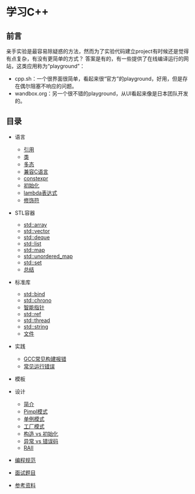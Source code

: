 # 学习C++

## 前言

亲手实验是最容易除疑惑的方法，然而为了实验代码建立project有时候还是觉得有点复杂，有没有更简单的方式？
答案是有的，有一些提供了在线编译运行的网站，这类应用称为“playground”：
- cpp.sh：一个很界面很简单，看起来很“官方”的playground，好用，但是存在偶尔阻塞不响应的问题。
- wandbox.org：另一个很不错的playground，从UI看起来像是日本团队开发的。

## 目录

- 语言

  - [引用       ](https://github.com/qinzhengke/zk-note/blob/master/programming/cpp/language/reference.md)
  - [类         ](https://github.com/qinzhengke/zk-note/blob/master/programming/cpp/language/class.md)
  - [多态        ](https://github.com/qinzhengke/zk-note/blob/master/programming/cpp/language/polymorphism.md)
  - [兼容C语言   ](https://github.com/qinzhengke/zk-note/blob/master/programming/cpp/language/mix_with_c.md)
  - [constexpr  ](https://github.com/qinzhengke/zk-note/blob/master/programming/cpp/cpp11/constexpr.md)
  - [初始化      ](https://github.com/qinzhengke/zk-note/blob/master/programming/cpp/cpp11/initializer.md)
  - [lambda表达式](https://github.com/qinzhengke/zk-note/blob/master/programming/cpp/cpp11/lambda.md)
  - [修饰符      ](https://github.com/qinzhengke/zk-note/blob/master/programming/cpp/language/qualifier.md)

- STL容器
   - [std::array        ](https://github.com/qinzhengke/zk-note/blob/master/programming/cpp/stl/std_array.md)
   - [std::vector       ](https://github.com/qinzhengke/zk-note/blob/master/programming/cpp/stl/std_vector.md)
   - [std::deque        ](https://github.com/qinzhengke/zk-note/blob/master/programming/cpp/stl/std_deque.md)
   - [std::list         ](https://github.com/qinzhengke/zk-note/blob/master/programming/cpp/stl/std_list.md)
   - [std::map          ](https://github.com/qinzhengke/zk-note/blob/master/programming/cpp/stl/std_map.md)
   - [std::unordered_map](https://github.com/qinzhengke/zk-note/blob/master/programming/cpp/stl/std_unordered_map.md)
   - [std::set          ](https://github.com/qinzhengke/zk-note/blob/master/programming/cpp/stl/std_set.md)
   - [总结               ](https://github.com/qinzhengke/zk-note/blob/master/programming/cpp/stl/conclusion.md)

- 标准库
  - [std::bind  ](https://github.com/qinzhengke/zk-note/blob/master/programming/cpp/cpp11/bind.md)
  - [std::chrono](https://github.com/qinzhengke/zk-note/blob/master/programming/cpp/cpp11/chrono.md)
  - [智能指针     ](https://github.com/qinzhengke/zk-note/blob/master/programming/cpp/cpp11/smart_pointer.md)
  - [std::ref   ](https://github.com/qinzhengke/zk-note/blob/master/programming/cpp/cpp11/std_ref.md)
  - [std::thread](https://github.com/qinzhengke/zk-note/blob/master/programming/cpp/cpp11/thread.md)
  - [std::string](https://github.com/qinzhengke/zk-note/blob/master/programming/cpp/std/string.md)
  - [文件        ](https://github.com/qinzhengke/zk-note/blob/master/programming/cpp/std/file_io.md)

- 实践
  - [GCC常见构建报错](https://github.com/qinzhengke/zk-note/blob/master/programming/cpp/build_errors.md)
  - [常见运行错误   ](https://github.com/qinzhengke/zk-note/blob/master/programming/cpp/run_errors.md)

- 模板

- 设计
  * [简介         ](https://github.com/qinzhengke/zk-note/blob/master/programming/cpp/design/intro.md)
  - [Pimpl模式    ](https://github.com/qinzhengke/zk-note/blob/master/programming/cpp/design/pimpl.md)
  - [单例模式      ](https://github.com/qinzhengke/zk-note/blob/master/programming/cpp/design/singleton.md)
  - [工厂模式      ](https://github.com/qinzhengke/zk-note/blob/master/programming/cpp/design/factory_mode.md)
  - [构造 vs 初始化](https://github.com/qinzhengke/zk-note/blob/master/programming/cpp/design/constructor_vs_initializer.md)
  - [异常 vs 错误码](https://github.com/qinzhengke/zk-note/blob/master/programming/cpp/design/exception_vs_error_code.md)
  - [RAII         ](https://github.com/qinzhengke/zk-note/blob/master/programming/cpp/design/raii.md)

- [编程规范](https://github.com/qinzhengke/zk-note/blob/master/programming/cpp/suggestion.md)
- [面试题目](https://github.com/qinzhengke/zk-note/blob/master/programming/cpp/questions.md)
- [参考资料](https://github.com/qinzhengke/zk-note/blob/master/programming/cpp/articles.md)
